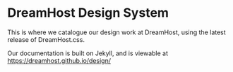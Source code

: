 # DreamHost Design System

This is where we catalogue our design work at DreamHost, using the latest release of DreamHost.css.

Our documentation is built on Jekyll, and is viewable at https://dreamhost.github.io/design/
